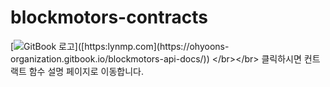 # blockmotors-contracts

[![GitBook 로고]([https://i.esdrop.com/d/dLd7n17hg9.png](https://w7.pngwing.com/pngs/206/302/png-transparent-gitbook-logo-black-tech-companies.png))]([https:lynmp.com](https://ohyoons-organization.gitbook.io/blockmotors-api-docs/))
</br></br> 클릭하시면 컨트랙트 함수 설명 페이지로 이동합니다.
